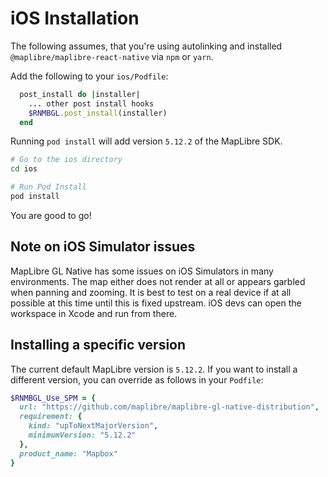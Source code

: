 # iOS Installation

The following assumes, that you're using autolinking and installed
`@maplibre/maplibre-react-native` via `npm` or `yarn`.

Add the following to your `ios/Podfile`:

```ruby
  post_install do |installer|
    ... other post install hooks
    $RNMBGL.post_install(installer)
  end
```

Running `pod install` will add version `5.12.2` of the MapLibre SDK.

```sh
# Go to the ios directory
cd ios

# Run Pod Install
pod install
```

You are good to go!

## Note on iOS Simulator issues

MapLibre GL Native has some issues on iOS Simulators in many
environments. The map either does not render at all or appears garbled when panning and zooming.
It is best to test on a real device if at all possible at this time
until this is fixed upstream. iOS devs can open the workspace in Xcode and run from there.


## Installing a specific version

The current default MapLibre version is `5.12.2`.
If you want to install a different version, you can override as follows in
your `Podfile`:

```ruby
$RNMBGL_Use_SPM = {
  url: "https://github.com/maplibre/maplibre-gl-native-distribution",
  requirement: {
    kind: "upToNextMajorVersion",
    minimumVersion: "5.12.2"
  },
  product_name: "Mapbox"
}
```
